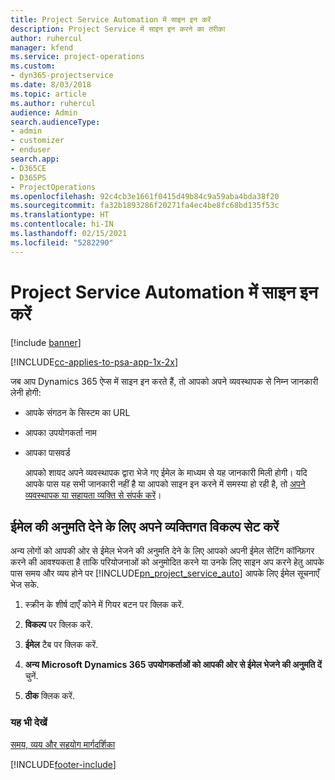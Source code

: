 ```yaml
---
title: Project Service Automation में साइन इन करें
description: Project Service में साइन इन करने का तरीका
author: ruhercul
manager: kfend
ms.service: project-operations
ms.custom:
- dyn365-projectservice
ms.date: 8/03/2018
ms.topic: article
ms.author: ruhercul
audience: Admin
search.audienceType:
- admin
- customizer
- enduser
search.app:
- D365CE
- D365PS
- ProjectOperations
ms.openlocfilehash: 92c4cb3e1661f0415d49b84c9a59aba4bda38f20
ms.sourcegitcommit: fa32b1893286f20271fa4ec4be8fc68bd135f53c
ms.translationtype: HT
ms.contentlocale: hi-IN
ms.lasthandoff: 02/15/2021
ms.locfileid: "5282290"
---
```

# <a name="sign-in-to-project-service-automation"></a>Project Service Automation में साइन इन करें

[!include [banner](../includes/psa-now-project-operations.md)]

[!INCLUDE[cc-applies-to-psa-app-1x-2x](../includes/cc-applies-to-psa-app-1x-2x.md)]

जब आप Dynamics 365 ऐप्स में साइन इन करते हैं, तो आपको अपने व्यवस्थापक से निम्न जानकारी लेनी होगी:  
  
- आपके संगठन के सिस्टम का URL  
  
- आपका उपयोगकर्ता नाम  
  
- आपका पासवर्ड  
  
  आपको शायद अपने व्यवस्थापक द्वारा भेजे गए ईमेल के माध्यम से यह जानकारी मिली होगी। यदि आपके पास यह सभी जानकारी नहीं है या आपको साइन इन करने में समस्या हो रही है, तो [अपने व्यवस्थापक या सहायता व्यक्ति से संपर्क करें](https://docs.microsoft.com/dynamics365/customerengagement/on-premises/basics/find-administrator-support)।  
  
## <a name="set-your-personal-options-to-allow-email"></a>ईमेल की अनुमति देने के लिए अपने व्यक्तिगत विकल्प सेट करें  
 अन्य लोगों को आपकी ओर से ईमेल भेजने की अनुमति देने के लिए आपको अपनी ईमेल सेटिंग कॉन्फ़िगर करने की आवश्यकता है ताकि परियोजनाओं को अनुमोदित करने या उनके लिए साइन अप करने हेतु आपके पास समय और व्यय होने पर [!INCLUDE[pn_project_service_auto](../includes/pn-project-service-auto.md)] आपके लिए ईमेल सूचनाएँ भेज सके.  
  
1.  स्क्रीन के शीर्ष दाएँ कोने में गियर बटन पर क्लिक करें.  
  
2.  **विकल्प** पर क्लिक करें.  
  
3.  **ईमेल** टैब पर क्लिक करें.  
  
4.  **अन्य Microsoft Dynamics 365 उपयोगकर्ताओं को आपकी ओर से ईमेल भेजने की अनुमति दें** चुनें.  
  
5.  **ठीक** क्लिक करें.  
  
### <a name="see-also"></a>यह भी देखें  
 [समय, व्यय और सहयोग मार्गदर्शिका](../psa/time-expense-collaboration-guide.md)


[!INCLUDE[footer-include](../includes/footer-banner.md)]